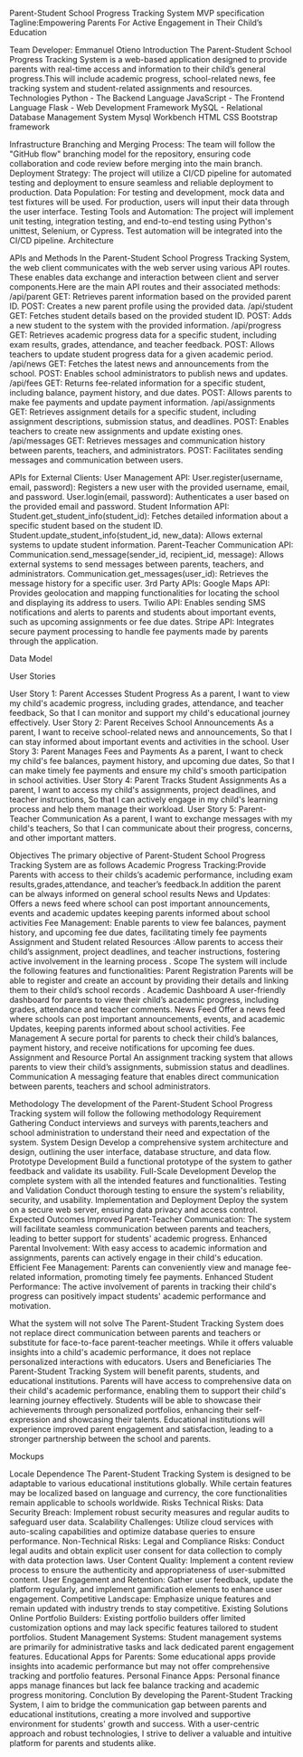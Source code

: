
Parent-Student School Progress Tracking System MVP specification
Tagline:Empowering Parents For Active Engagement in Their Child’s Education








Team
Developer: Emmanuel Otieno
Introduction
The Parent-Student School Progress Tracking System is a web-based application designed to provide parents with real-time access  and information to their child’s general progress.This will include academic progress, school-related news, fee tracking system and student-related assignments and resources.
Technologies
Python - The Backend Language
JavaScript - The Frontend Language
Flask - Web Development Framework
MySQL - Relational Database Management System
Mysql Workbench
HTML
CSS
Bootstrap framework

Infrastructure
Branching and Merging Process: The team will follow the "GitHub flow" branching model for the repository, ensuring code collaboration and code review before merging into the main branch.
Deployment Strategy: The project will utilize a CI/CD pipeline for automated testing and deployment to ensure seamless and reliable deployment to production.
Data Population: For testing and development, mock data and test fixtures will be used. For production, users will input their data through the user interface.
Testing Tools and Automation: The project will implement unit testing, integration testing, and end-to-end testing using Python's unittest, Selenium, or Cypress. Test automation will be integrated into the CI/CD pipeline.
Architecture






APIs and Methods
In the Parent-Student School Progress Tracking System, the web client communicates with the web server using various API routes. These enables data exchange and interaction between client and server components.Here are the main API routes and their associated methods:
/api/parent
GET: Retrieves parent information based on the provided parent ID.
POST: Creates a new parent profile using the provided data.
/api/student
GET: Fetches student details based on the provided student ID.
POST: Adds a new student to the system with the provided information.
/api/progress
GET: Retrieves academic progress data for a specific student, including exam results, grades, attendance, and teacher feedback.
POST: Allows teachers to update student progress data for a given academic period.
/api/news
GET: Fetches the latest news and announcements from the school.
POST: Enables school administrators to publish news and updates.
/api/fees
GET: Returns fee-related information for a specific student, including balance, payment history, and due dates.
POST: Allows parents to make fee payments and update payment information.
/api/assignments
GET: Retrieves assignment details for a specific student, including assignment descriptions, submission status, and deadlines.
POST: Enables teachers to create new assignments and update existing ones.
/api/messages
GET: Retrieves messages and communication history between parents, teachers, and administrators.
POST: Facilitates sending messages and communication between users.

APIs for External Clients:
User Management API:
User.register(username, email, password): Registers a new user with the provided username, email, and password.
User.login(email, password): Authenticates a user based on the provided email and password.
Student Information API:
Student.get_student_info(student_id): Fetches detailed information about a specific student based on the student ID.
Student.update_student_info(student_id, new_data): Allows external systems to update student information.
Parent-Teacher Communication API:
Communication.send_message(sender_id, recipient_id, message): Allows external systems to send messages between parents, teachers, and administrators.
Communication.get_messages(user_id): Retrieves the message history for a specific user.
3rd Party APIs:
Google Maps API:
Provides geolocation and mapping functionalities for locating the school and displaying its address to users.
Twilio API:
Enables sending SMS notifications and alerts to parents and students about important events, such as upcoming assignments or fee due dates.
Stripe API:
Integrates secure payment processing to handle fee payments made by parents through the application.

Data Model

User Stories

User Story 1: Parent Accesses Student Progress
As a parent, I want to view my child's academic progress, including grades, attendance, and teacher feedback,
So that I can monitor and support my child's educational journey effectively.
User Story 2: Parent Receives School Announcements
As a parent,
I want to receive school-related news and announcements,
So that I can stay informed about important events and activities in the school.
User Story 3: Parent Manages Fees and Payments
As a parent,
I want to check my child's fee balances, payment history, and upcoming due dates,
So that I can make timely fee payments and ensure my child's smooth participation in school activities.
User Story 4: Parent Tracks Student Assignments
As a parent,
I want to access my child's assignments, project deadlines, and teacher instructions,
So that I can actively engage in my child's learning process and help them manage their workload.
User Story 5: Parent-Teacher Communication
As a parent,
I want to exchange messages with my child's teachers,
So that I can communicate about their progress, concerns, and other important matters.

Objectives
The primary objective of Parent-Student School Progress Tracking System are as follows
Academic Progress Tracking:Provide Parents with access to their childs’s academic performance, including exam results,grades,attendance, and teacher’s feedback.In addition the parent can be always informed on general school results
News and Updates: Offers a news feed where school can post important announcements, events and academic updates keeping parents informed about school activities 
Fee Management: Enable parents to view fee balances, payment history, and upcoming fee due dates, facilitating timely fee payments
Assignment and Student related Resources :Allow parents to access their child’s assignment, project deadlines, and teacher instructions, fostering active involvement in the learning process .
Scope
The system will include the following features and functionalities:
Parent Registration
Parents will be able to register and create an account by providing their details and linking them to their child’s school records .
Academic Dashboard
A user-friendly dashboard for parents to view their child’s academic progress, including grades, attendance and teacher comments. 
News Feed
Offer a news feed where schools can post important announcements, events, and academic Updates, keeping parents informed about school activities.
Fee Management
A secure portal for parents to check their child’s balances, payment history, and receive notifications for upcoming fee dues.
Assignment and Resource Portal
An assignment tracking system that allows parents to view their child’s assignments, submission status and deadlines.
Communication
A messaging feature that enables direct communication between parents, teachers and school administrators.


Methodology
The development of the Parent-Student School Progress Tracking system will follow the following methodology
Requirement Gathering
Conduct interviews and surveys with parents,teachers and school administration to understand their need and expectation of the system.
System Design
Develop a comprehensive system architecture and design, outlining the user interface, database structure, and data flow.
Prototype Development
Build a functional prototype of the system to gather feedback and validate its usability.
Full-Scale Development
Develop the complete system with all the intended features and functionalities.
Testing and Validation
Conduct thorough testing to ensure the system's reliability, security, and usability.
Implementation and Deployment
Deploy the system on a secure web server, ensuring data privacy and access control.
Expected Outcomes
Improved Parent-Teacher Communication: The system will facilitate seamless communication between parents and teachers, leading to better support for students' academic progress.
Enhanced Parental Involvement: With easy access to academic information and assignments, parents can actively engage in their child's education.
Efficient Fee Management: Parents can conveniently view and manage fee-related information, promoting timely fee payments.
Enhanced Student Performance: The active involvement of parents in tracking their child's progress can positively impact students' academic performance and motivation.

What the system will not solve
The Parent-Student Tracking System does not replace direct communication between parents and teachers or substitute for face-to-face parent-teacher meetings. While it offers valuable insights into a child's academic performance, it does not replace personalized interactions with educators.
Users and Beneficiaries
The Parent-Student Tracking System will benefit parents, students, and educational institutions. Parents will have access to comprehensive data on their child's academic performance, enabling them to support their child's learning journey effectively. Students will be able to showcase their achievements through personalized portfolios, enhancing their self-expression and showcasing their talents. Educational institutions will experience improved parent engagement and satisfaction, leading to a stronger partnership between the school and parents.

Mockups



Locale Dependence
The Parent-Student Tracking System is designed to be adaptable to various educational institutions globally. While certain features may be localized based on language and currency, the core functionalities remain applicable to schools worldwide.
Risks
Technical Risks:
Data Security Breach: Implement robust security measures and regular audits to safeguard user data.
Scalability Challenges: Utilize cloud services with auto-scaling capabilities and optimize database queries to ensure performance.
Non-Technical Risks:
Legal and Compliance Risks: Conduct legal audits and obtain explicit user consent for data collection to comply with data protection laws.
User Content Quality: Implement a content review process to ensure the authenticity and appropriateness of user-submitted content.
User Engagement and Retention: Gather user feedback, update the platform regularly, and implement gamification elements to enhance user engagement.
Competitive Landscape: Emphasize unique features and remain updated with industry trends to stay competitive.
Existing Solutions
Online Portfolio Builders: Existing portfolio builders offer limited customization options and may lack specific features tailored to student portfolios.
Student Management Systems: Student management systems are primarily for administrative tasks and lack dedicated parent engagement features.
Educational Apps for Parents: Some educational apps provide insights into academic performance but may not offer comprehensive tracking and portfolio features.
Personal Finance Apps: Personal finance apps manage finances but lack fee balance tracking and academic progress monitoring.
Conclution
By developing the Parent-Student Tracking System, I aim to bridge the communication gap between parents and educational institutions, creating a more involved and supportive environment for students' growth and success. With a user-centric approach and robust technologies, I strive to deliver a valuable and intuitive platform for parents and students alike.



